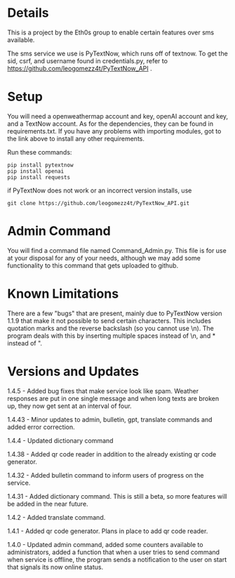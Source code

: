 # Details
 This is a project by the Eth0s group to enable certain features over sms available.
 
 The sms service we use is PyTextNow, which runs off of textnow. To get the sid, csrf, and username found in
 credentials.py, refer to https://github.com/leogomezz4t/PyTextNow_API .
 
# Setup
 You will need a openweathermap account and key, openAI account and key, and a TextNow account. As for the dependencies,
 they can be found in requirements.txt. If you have any problems with importing modules, got to the link above to 
 install any other requirements.
 
Run these commands:

    pip install pytextnow
    pip install openai
    pip install requests

if PyTextNow does not work or an incorrect version installs, use

    git clone https://github.com/leogomezz4t/PyTextNow_API.git
 # Admin Command
 You will find a command file named Command_Admin.py. This file is for use at your disposal for any of your needs,
 although we may add some functionality to this command that gets uploaded to github.
 # Known Limitations
 There are a few "bugs" that are present, mainly due to PyTextNow version 1.1.9 that make it not possible to send 
 certain characters. This includes quotation marks and the reverse backslash (so you cannot use \n). The program deals 
 with this by inserting multiple spaces instead of \n, and * instead of ".
 # Versions and Updates
 1.4.5 - Added bug fixes that make service look like spam. Weather responses are put in one single message and when
 long texts are broken up, they now get sent at an interval of four.

 1.4.43 - Minor updates to admin, bulletin, gpt, translate commands and added error correction.

 1.4.4 - Updated dictionary command

 1.4.38 - Added qr code reader in addition to the already existing qr code generator.

 1.4.32 - Added bulletin command to inform users of progress on the service.

 1.4.31 - Added dictionary command. This is still a beta, so more features will be added in the near future.

 1.4.2 - Added translate command.

 1.4.1 - Added qr code generator. Plans in place to add qr code reader.

 1.4.0  -  Updated admin command, added some counters available to administrators, added a function that when a user 
 tries to send command when service is offline, the program sends a notification to the user on start that signals its
  now online status.


